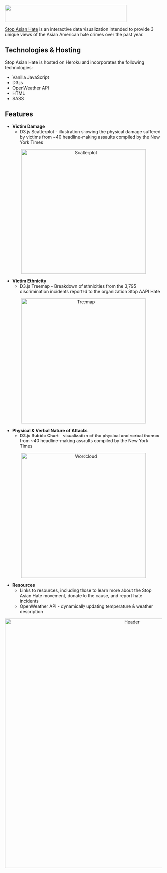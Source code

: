  <img src="https://github.com/mayagbarnes/StopAsianHate/blob/main/public/images/logo.png" width="390" height="55">

[Stop Asian Hate](https://stop-asian-hate.herokuapp.com/) is an interactive data visualization intended to provide 3 unique views of the Asian American hate crimes over the past year. 

## Technologies & Hosting

Stop Asian Hate is hosted on Heroku and incorporates the following technologies:
* Vanilla JavaScript
* D3.js
* OpenWeather API
* HTML
* SASS

## Features

* **Victim Damage**
  * D3.js Scatterplot - illustration showing the physical damage suffered by victims from ~40 headline-making assaults compiled by the New York Times
<p align="center"><img width="400" alt="Scatterplot" src="https://user-images.githubusercontent.com/63436329/116842404-50d9f100-ab91-11eb-85a0-49e5f350c1b4.png"></p>

* **Victim Ethnicity**
  * D3.js Treemap - Breakdown of ethnicities from the 3,795 discrimination incidents reported to the organization Stop AAPI Hate
<p align="center"><img width="400" alt="Treemap" src="https://user-images.githubusercontent.com/63436329/116842467-867eda00-ab91-11eb-9a0d-5c6e9e974d10.png"></p>

* **Physical & Verbal Nature of Attacks**
  * D3.js Bubble Chart - visualization of the physical and verbal themes from ~40 headline-making assaults compiled by the New York Times
<p align="center"><img width="400" alt="Wordcloud" src="https://user-images.githubusercontent.com/63436329/118705718-6c6a0c00-b7cd-11eb-8cbf-0343f3cdbbeb.png"></p>

* **Resources**
  * Links to resources, including those to learn more about the Stop Asian Hate movement, donate to the cause, and report hate incidents
  * OpenWeather API - dynamically updating temperature & weather description
<p align="center"><img width="800" alt="Header" src="https://user-images.githubusercontent.com/63436329/118706497-45600a00-b7ce-11eb-934d-c31a26221213.png"></p>

